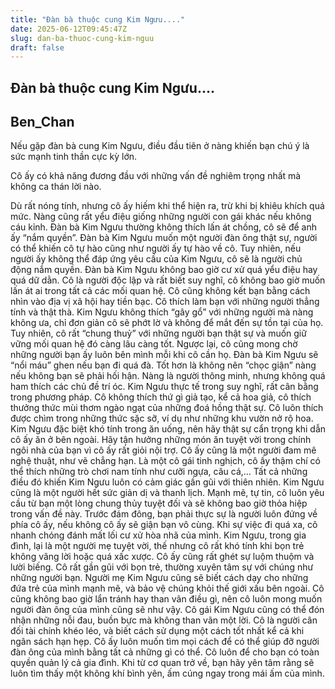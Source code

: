 ```yaml
---
title: "Đàn bà thuộc cung Kim Ngưu...."
date: 2025-06-12T09:45:47Z
slug: dan-ba-thuoc-cung-kim-nguu
draft: false
---
```


## Đàn bà thuộc cung Kim Ngưu....

## Ben_Chan

Nếu gặp đàn bà cung Kim Ngưu, điều đầu tiên ở nàng khiến bạn chú ý là sức mạnh tinh thần cực kỳ lớn.
 
Cô ấy có khả năng đương đầu với những vấn đề nghiêm trọng nhất mà không ca thán lời nào.
 
Dù rất nóng tính, nhưng cô ấy hiếm khi thể hiện ra, trừ khi bị khiêu khích quá mức. Nàng cũng rất yểu điệu giống những người con gái khác nếu không cáu kỉnh. Đàn bà Kim Ngưu thường không thích lấn át chồng, cô sẽ để anh ấy “nắm quyền”.
Đàn bà Kim Ngưu muốn một người đàn ông thật sự, người có thể khiến cô tự hào cũng như người ấy tự hào về cô. Tuy nhiên, nếu người ấy không thể đáp ứng yêu cầu của Kim Ngưu, cô sẽ là người chủ động nắm quyền. Đàn bà Kim Ngưu không bao giờ cư xử quá yểu điệu hay quá dữ dằn. Cô là người độc lập và rất biết suy nghĩ, cô không bao giờ muốn lấn át ai trong tất cả các mối quan hệ. Cô cũng không kết bạn bằng cách nhìn vào địa vị xã hội hay tiền bạc. Cô thích làm bạn với những người thẳng tính và thật thà.
Kim Ngưu không thích “gây gổ” với những người mà nàng không ưa, chỉ đơn giản cô sẽ phớt lờ và không để mắt đến sự tồn tại của họ. Tuy nhiên, cô rất “chung thuỷ” với những người bạn thật sự và muốn giữ vững mối quan hệ đó càng lâu càng tốt. Ngược lại, cô cũng mong chờ những người bạn ấy luôn bên mình mỗi khi cô cần họ.
Đàn bà Kim Ngưu sẽ “nổi máu” ghen nếu bạn đi quá đà. Tốt hơn là không nên “chọc giận” nàng nếu không bạn sẽ phải hối hận.
Nàng là người thông minh, nhưng không quá ham thích các chủ đề trí óc. Kim Ngưu thực tế trong suy nghĩ, rất cân bằng trong phương pháp. Cô không thích thứ gì giả tạo, kể cả hoa giả, cô thích thưởng thức mùi thơm ngào ngạt của những đoá hồng thật sự.
Cô luôn thích được chìm trong những thức sặc sỡ, ví dụ như những khu vườn nở rộ hoa. Kim Ngưu đặc biệt khó tính trong ăn uống, nên hãy thật sự cẩn trọng khi dẫn cô ấy ăn ở bên ngoài. Hãy tận hưởng những món ăn tuyệt vời trong chính ngôi nhà của bạn vì cô ấy rất giỏi nội trợ. Cô ấy cũng là một người đam mê nghệ thuật, như vẽ chẳng hạn. Là một cô gái tinh nghịch, cô ấy thậm chí có thể thích những trò chơi nam tính như cưỡi ngựa, câu cá,… Tất cả những điều đó khiến Kim Ngưu luôn có cảm giác gần gũi với thiên nhiên.
Kim Ngưu cũng là một người hết sức giản dị và thanh lịch. Mạnh mẽ, tự tin, cô luôn yêu cầu từ bạn một lòng chung thủy tuyệt đối và sẽ không bao giờ thỏa hiệp trong vấn đề này. Trước đám đông, bạn phải thực sự là người luôn đứng về phía cô ấy, nếu không cô ấy sẽ giận bạn vô cùng. Khi sự việc đi quá xa, cô nhanh chóng đánh mất lối cư xử hòa nhã của mình.
Kim Ngưu, trong gia đình, lại là một người mẹ tuyệt vời, thế nhưng cô rất khó tính khi bọn trẻ không vâng lời hoặc quá xấc xược. Cô ấy cũng rất ghét sự luộm thuộm và lười biếng. Cô rất gần gũi với bọn trẻ, thường xuyên tâm sự với chúng như những người bạn. Người mẹ Kim Ngưu cũng sẽ biết cách dạy cho những đứa trẻ của mình mạnh mẽ, và bảo vệ chúng khỏi thế giới xấu bên ngoài.
Cô cũng không bao giờ lẩn tránh hay than vãn điều gì, nên cô luôn mong muốn người đàn ông của mình cũng sẽ như vậy. Cô gái Kim Ngưu cũng có thể đón nhận những nỗi đau, buồn bực mà không than vãn một lời.
Cô là người cân đối tài chính khéo léo, và biết cách sử dụng một cách tốt nhất kể cả khi ngân sách hạn hẹp. Cô ấy luôn muốn tìm mọi cách để có thể giúp đỡ người đàn ông của mình bằng tất cả những gì có thể. Cô luôn để cho bạn có toàn quyền quản lý cả gia đình. Khi từ cơ quan trở về, bạn hãy yên tâm rằng sẽ luôn tìm thấy một không khí bình yên, ấm cúng ngay trong mái ấm của mình.